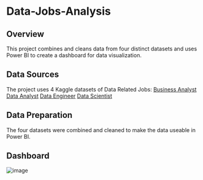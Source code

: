 # Data-Jobs-Analysis

## Overview
This project combines and cleans data from four distinct datasets and uses Power BI to create a dashboard for data visualization. 

## Data Sources
The project uses 4 Kaggle datasets of Data Related Jobs:
[Business Analyst](https://www.kaggle.com/datasets/andrewmvd/business-analyst-jobs)
[Data Analyst](https://www.kaggle.com/datasets/andrewmvd/data-analyst-jobs)
[Data Engineer](https://www.kaggle.com/datasets/andrewmvd/data-engineer-jobs)
[Data Scientist](https://www.kaggle.com/datasets/andrewmvd/data-scientist-jobs)

## Data Preparation
The four datasets were combined and cleaned to make the data useable in Power BI.

## Dashboard
![image](https://github.com/PeterD5353/Data-Jobs-Analysis/assets/58152012/de3f88a3-2cb2-44df-b3ed-fba9a0d6ab70)

